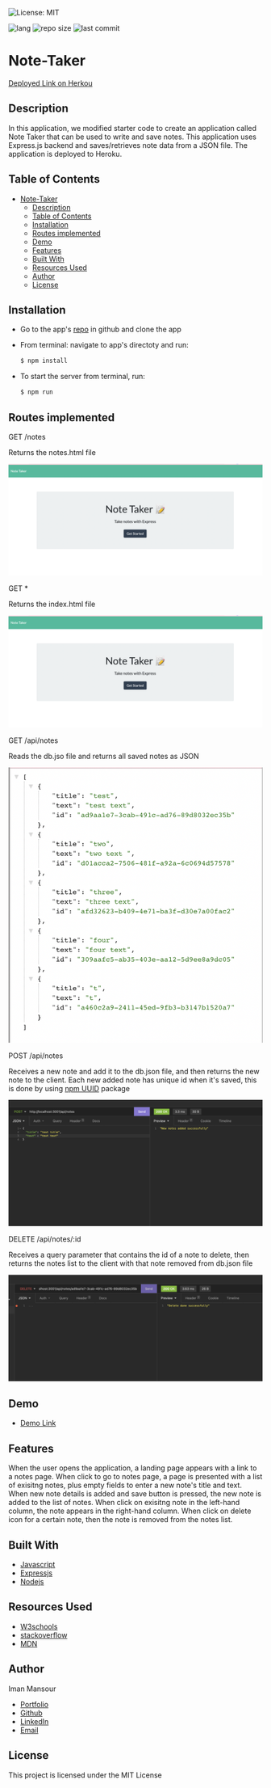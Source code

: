 ![License: MIT](https://img.shields.io/badge/License-MIT-yellow.svg)

![lang](https://img.shields.io/github/languages/top/imanmansour86/Note-Taker)
![repo size](https://img.shields.io/github/repo-size/imanmansour86/Note-Taker)
![last commit](https://img.shields.io/github/last-commit/imanmansour86/Note-Taker)

# Note-Taker

[Deployed Link on Herkou](https://note-takev1.herokuapp.com/)

## Description

In this application, we modified starter code to create an application called Note Taker that can be used to write and save notes. This application uses Express.js backend and saves/retrieves note data from a JSON file.
The application is deployed to Heroku.

## Table of Contents

- [Note-Taker](#note-taker)
  - [Description](#description)
  - [Table of Contents](#table-of-contents)
  - [Installation](#installation)
  - [Routes implemented](#routes-implemented)
  - [Demo](#demo)
  - [Features](#features)
  - [Built With](#built-with)
  - [Resources Used](#resources-used)
  - [Author](#author)
  - [License](#license)

## Installation

- Go to the app's [repo](https://github.com/imanmansour86/Note-Taker) in github and clone the app
- From terminal: navigate to app's directoty and run:

  ```md
  $ npm install
  ```

- To start the server from terminal, run:

  ```md
  $ npm run
  ```

## Routes implemented

GET /notes

Returns the notes.html file

![main](Develop/public/images/landing.png)

GET \*

Returns the index.html file

![main](Develop/public/images/landing.png)

GET /api/notes

Reads the db.jso file and returns all saved notes as JSON

![main](Develop/public/images/get-apinotes.png)

POST /api/notes

Receives a new note and add it to the db.json file, and then returns the new note to the client. Each new added note has unique id when it's saved, this is done by using [npm UUID](https://www.npmjs.com/package/uuid) package

![main](Develop/public/images/post.png)

DELETE /api/notes/:id

Receives a query parameter that contains the id of a note to delete, then returns the notes list to the client with that note removed from db.json file

![main](Develop/public/images/delete.png)

## Demo

- [Demo Link](https://watch.screencastify.com/v/C21Lj5uf2sOVbjNo0BmS)

## Features

When the user opens the application, a landing page appears with a link to a notes page. When click to go to notes page, a page is presented with a list of exisitng notes, plus empty fields to enter a new note's title and text. When new note details is added and save button is pressed, the new note is added to the list of notes. When click on exisitng note in the left-hand column, the note appears in the right-hand column. When click on delete icon for a certain note, then the note is removed from the notes list.

## Built With

- [Javascript](https://developer.mozilla.org/en-US/docs/Web/JavaScript)
- [Expressjs](https://expressjs.com/)
- [Nodejs](https://nodejs.dev/learn/output-to-the-command-line-using-nodejs)

## Resources Used

- [W3schools](https://www.w3schools.com)
- [stackoverflow](https://stackoverflow.com)
- [MDN](https://developer.mozilla.org/en-US/docs/Web/CSS)

## Author

Iman Mansour

- [Portfolio](https://imanmansour86.github.io/new-portfolio/)
- [Github](https://github.com/imanmansour86)
- [LinkedIn](https://www.linkedin.com/in/iman-mansour-51391515/)
- [Email](mailto:imanmansour86@gmail.com)

## License

This project is licensed under the MIT License
